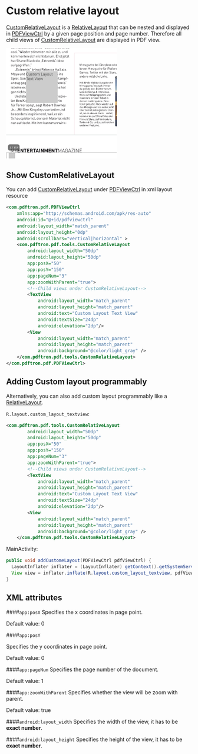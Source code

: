 # Custom relative layout

[CustomRelativeLayout](http://neon.pdftron.local:8000/www/qliu/android/api/reference/com/pdftron/pdf/tools/CustomRelativeLayout.html) is a [RelativeLayout](https://developer.android.com/reference/android/widget/RelativeLayout.html) that can be nested and displayed in [PDFViewCtrl](https://www.pdftron.com/pdfnet/mobile/docs/Android/pdfnet/javadoc/reference/com/pdftron/pdf/PDFViewCtrl.html) by a given page position and page number. Therefore all child views of [CustomRelativeLayout](http://neon.pdftron.local:8000/www/qliu/android/api/reference/com/pdftron/pdf/tools/CustomRelativeLayout.html) are displayed in PDF view.

<img alt='custom layout' src='./img/custom-layout.png' width='300' />

## Show CustomRelativeLayout

You can add [CustomRelativeLayout](http://neon.pdftron.local:8000/www/qliu/android/api/reference/com/pdftron/pdf/tools/CustomRelativeLayout.html) under [PDFViewCtrl](https://www.pdftron.com/pdfnet/mobile/docs/Android/pdfnet/javadoc/reference/com/pdftron/pdf/PDFViewCtrl.html) in xml layout resource

```xml
<com.pdftron.pdf.PDFViewCtrl
    xmlns:app="http://schemas.android.com/apk/res-auto"
    android:id="@+id/pdfviewctrl"
    android:layout_width="match_parent"
    android:layout_height="0dp"
    android:scrollbars="vertical|horizontal" >
    <com.pdftron.pdf.tools.CustomRelativeLayout
        android:layout_width="50dp"
        android:layout_height="50dp"
        app:posX="50"
        app:posY="150"
        app:pageNum="3"
        app:zoomWithParent="true">
        <!--Child views under CustomRelativeLayout-->
        <TextView
            android:layout_width="match_parent"
            android:layout_height="match_parent"
            android:text="Custom Layout Text View"
            android:textSize="24dp"
            android:elevation="2dp"/>
        <View
            android:layout_width="match_parent"
            android:layout_height="match_parent"
            android:background="@color/light_gray" />
    </com.pdftron.pdf.tools.CustomRelativeLayout>
</com.pdftron.pdf.PDFViewCtrl>
```

## Adding Custom layout programmably

Alternatively, you can also add custom layout programmably like a [RelativeLayout](https://developer.android.com/reference/android/widget/RelativeLayout.html).

`R.layout.custom_layout_textview`:
```xml
<com.pdftron.pdf.tools.CustomRelativeLayout
        android:layout_width="50dp"
        android:layout_height="50dp"
        app:posX="50"
        app:posY="150"
        app:pageNum="3"
        app:zoomWithParent="true">
        <!--Child views under CustomRelativeLayout-->
        <TextView
            android:layout_width="match_parent"
            android:layout_height="match_parent"
            android:text="Custom Layout Text View"
            android:textSize="24dp"
            android:elevation="2dp"/>
        <View
            android:layout_width="match_parent"
            android:layout_height="match_parent"
            android:background="@color/light_gray" />
    </com.pdftron.pdf.tools.CustomRelativeLayout>
```
MainActivity:
```java
public void addCustomeLayout(PDFViewCtrl pdfViewCtrl) {
  LayoutInflater inflater = (LayoutInflater) getContext().getSystemService(Context.LAYOUT_INFLATER_SERVICE);
  View view = inflater.inflate(R.layout.custom_layout_textview, pdfViewCtrl);
}
```

## XML attributes

####`app:posX`
Specifies the x coordinates in page point.

Default value: 0

####`app:posY`

Specifies the y coordinates in page point.

Default value: 0

####`app:pageNum`
Specifies the page number of the document.

Default value: 1

####`app:zoomWithParent`
Specifies whether the view will be zoom with parent. 

Default value: true

####`android:layout_width`
Specifies the width of the view, it has to be **exact number**.

####`android:layout_height`
Specifies the height of the view, it has to be **exact number**.
